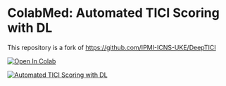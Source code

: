 # ColabMed: Automated TICI Scoring with DL
This repository  is a fork of <https://github.com/IPMI-ICNS-UKE/DeepTICI>

<a href="https://colab.research.google.com/github/Achillesy/Thrombolysis_DeepTICI/blob/main/predict.ipynb" target="_blank"><img src="https://colab.research.google.com/assets/colab-badge.svg" alt="Open In Colab"/></a>

[![Automated TICI Scoring with DL](https://img.youtube.com/vi/-zSk1btvAgQ/0.jpg)](https://www.youtube.com/watch?v=-zSk1btvAgQ)
